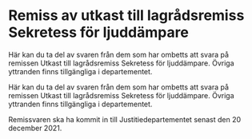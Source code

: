 # Remiss av utkast till lagrådsremiss Sekretess för ljuddämpare

Här kan du ta del av svaren från dem som har ombetts att svara på remissen Utkast till lagråds­remiss Sekre­tess för ljud­dämpare. Övriga yttranden finns tillgängliga i departementet.


Här kan du ta del av svaren från dem som har ombetts att svara på remissen Utkast till lagråds­remiss Sekre­tess för ljud­dämpare. Övriga yttranden finns tillgängliga i departementet.


Remissvaren ska ha kommit in till Justitie­departe­mentet senast den 20
december 2021.

